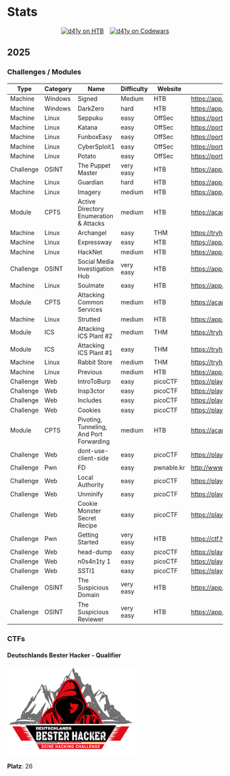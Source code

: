 # Stats

<div align="center">
  <a href="https://app.hackthebox.com/profile/1846232" style="display:inline-block;margin-right:10px;">
    <img src="https://www.hackthebox.eu/badge/image/1846232" alt="d41y on HTB">
  </a>
  <a href="https://www.codewars.com/users/d41y" style="display:inline-block;">
    <img src="https://www.codewars.com/users/d41y/badges/large" alt="d41y on Codewars">
  </a>
</div>

## 2025

### Challenges / Modules

| Type | Category | Name | Difficulty | Website | URL | Date |
| ---- | -------- | ---- | ---------- | ------- | --- | ---- |
| Machine | Windows | Signed | Medium | HTB | https://app.hackthebox.com/machines/775 | 12.10.2025 |
| Machine | Windows | DarkZero | hard | HTB | https://app.hackthebox.com/machines/754 | 05.10.2025 |
| Machine | Linux | Seppuku | easy | OffSec | https://portal.offsec.com/machine/seppuku-384 | 04.10.2025 |
| Machine | Linux | Katana | easy | OffSec | https://portal.offsec.com/machine/katana-344 | 04.10.2025 |
| Machine | Linux | FunboxEasy | easy | OffSec | https://portal.offsec.com/machine/cybersploit1-425 | 04.10.2025 |
| Machine | Linux | CyberSploit1 | easy | OffSec | https://portal.offsec.com/machine/funboxeasy-497 | 03.10.2025 |
| Machine | Linux | Potato | easy | OffSec | https://portal.offsec.com/machine/potato-445 | 03.10.2025 |
| Challenge | OSINT | The Puppet Master | very easy | HTB | https://app.hackthebox.com/challenges/977 | 01.10.2025 |
| Machine | Linux | Guardian | hard | HTB | https://app.hackthebox.com/machines/703 | 01.10.2025 |
| Machine | Linux | Imagery | medium | HTB | https://app.hackthebox.com/machines/751 | 30.09.2025 |
| Module | CPTS | Active Directory Enumeration & Attacks | medium | HTB | https://academy.hackthebox.com/module/details/143 | 27.09.2025 |
| Machine | Linux | Archangel | easy | THM | https://tryhackme.com/room/archangel | 26.09.2025 |
| Machine | Linux | Expressway | easy | HTB | https://app.hackthebox.com/machines/Expressway | 21.09.2025 |
| Machine | Linux | HackNet | medium | HTB | https://app.hackthebox.com/machines/HackNet | 20.09.2025 |
| Challenge | OSINT | Social Media Investigation Hub | very easy | HTB | https://app.hackthebox.com/challenges/975 | 14.09.2025 |
| Machine | Linux | Soulmate | easy | HTB | https://app.hackthebox.com/machines/Soulmate | 07.09.2025 |
| Module | CPTS | Attacking Common Services | medium | HTB | https://academy.hackthebox.com/module/details/116 | 04.09.2025 |
| Machine | Linux | Strutted | medium | HTB | https://app.hackthebox.com/machines/Strutted | 26.08.2025 |
| Module | ICS | Attacking ICS Plant #2 | medium | THM | https://tryhackme.com/room/attackingics2 | 25.08.2025 |
| Module | ICS | Attacking ICS Plant #1 | easy | THM | https://tryhackme.com/room/attackingics1 | 24.08.2025 |
| Machine | Linux | Rabbit Store | medium | THM | https://tryhackme.com/room/rabbitstore | 24.08.2025 |
| Machine | Linux | Previous | medium | HTB | https://app.hackthebox.com/machines/Previous | 23.08.2025 |
| Challenge | Web | IntroToBurp | easy | picoCTF | https://play.picoctf.org/practice/challenge/419 | 23.08.2025 |
| Challenge | Web | Insp3ctor | easy | picoCTF | https://play.picoctf.org/practice/challenge/18 | 23.08.2025 |
| Challenge | Web | Includes | easy | picoCTF | https://play.picoctf.org/practice/challenge/274 | 23.08.2025 |
| Challenge | Web | Cookies | easy | picoCTF | https://play.picoctf.org/practice/challenge/173 | 23.08.2025 |
| Module | CPTS | Pivoting, Tunneling, And Port Forwarding | medium | HTB | https://academy.hackthebox.com/module/details/158 | 23.08.2025 |
| Challenge | Web | dont-use-client-side | easy | picoCTF | https://play.picoctf.org/practice/challenge/66 | 22.08.2025 |
| Challenge | Pwn | FD | easy | pwnable.kr | http://www.pwnable.kr | 22.08.2025 |
| Challenge | Web | Local Authority | easy | picoCTF | https://play.picoctf.org/practice/challenge/278 | 21.08.2025 |
| Challenge | Web | Unminify | easy | picoCTF | https://play.picoctf.org/practice/challenge/426 | 21.08.2025 |
| Challenge | Web | Cookie Monster Secret Recipe | easy | picoCTF | https://play.picoctf.org/practice/challenge/469 | 21.08.2025 | 
| Challenge | Pwn | Getting Started | very easy | HTB | https://ctf.hackthebox.com/event/1434 | 21.08.2025 | 
| Challenge | Web | head-dump | easy | picoCTF | https://play.picoctf.org/practice/challenge/476 | 20.08.2025 |
| Challenge | Web | n0s4n1ty 1 | easy | picoCTF | https://play.picoctf.org/practice/challenge/482 | 20.08.2025 |
| Challenge | Web | SSTI1 | easy | picoCTF | https://play.picoctf.org/practice/challenge/492 | 20.08.2025 |
| Challenge | OSINT | The Suspicious Domain | very easy | HTB| https://app.hackthebox.com/challenges/973 | 20.08.2025 |
| Challenge | OSINT | The Suspicious Reviewer | very easy | HTB| https://app.hackthebox.com/challenges/972 | 20.08.2025 |

### CTFs

#### Deutschlands Bester Hacker - Qualifier

<a href="https://github.com/d41y" target="_blank">
  <img src="./ctf_logos/dbh2025.png" alt="dbh2025" width="300">
</a>

**Platz**: 26
